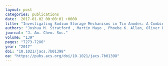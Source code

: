```yaml
---
layout: post
categories: publications
date:  2017-01-02 00:00:01 +0000
title: "Investigating Sodium Storage Mechanisms in Tin Anodes: A Combined Pair Distribution Function Analysis, Density Functional Theory, and Solid-State NMR Approach"
authors: "Joshua M. Stratford , Martin Mayo , Phoebe K. Allan, Oliver Pecher, Olaf J. Borkiewicz, Kamila M. Wiaderek, Karena W. Chapman⊥, Chris J. Pickard, Andrew J. Morris, and Clare P. Grey"
journal: "J. Am. Chem. Soc."
volume: "139"
pages: "7273-7286"
year: "2017"
doi: "10.1021/jacs.7b01398"
oa: "https://pubs.acs.org/doi/10.1021/jacs.7b01398"
---
```

